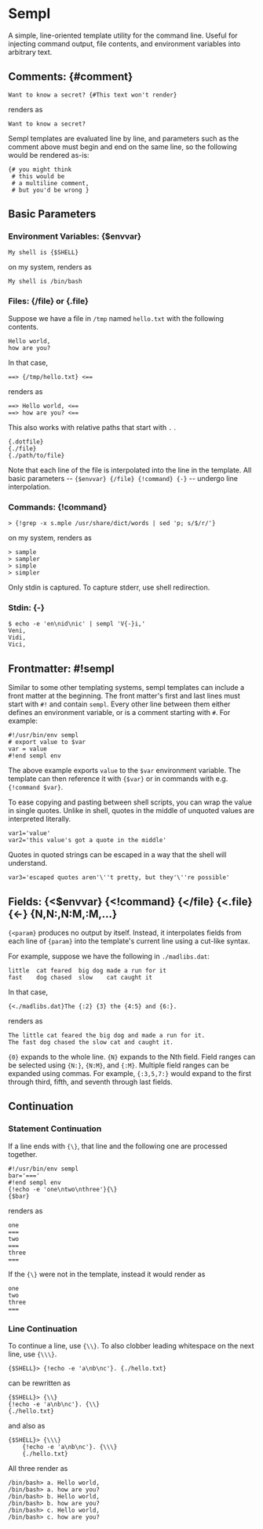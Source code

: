 
# Sempl

A simple, line-oriented template utility for the command line.
Useful for injecting command output, file contents,
and environment variables into arbitrary text.

## Comments: {#comment}

    Want to know a secret? {#This text won't render}

renders as

    Want to know a secret? 

Sempl templates are evaluated line by line,
and parameters such as the comment above must begin and end on the same line,
so the following would be rendered as-is:

    {# you might think
     # this would be
     # a multiline comment,
     # but you'd be wrong }

<!-- test
    {# you might think
     # this would be
     # a multiline comment,
     # but you'd be wrong }
-->

## Basic Parameters

### Environment Variables: {$envvar}

    My shell is {$SHELL}

on my system, renders as

    My shell is /bin/bash

### Files: {/file} or {.file}

Suppose we have a file in `/tmp` named `hello.txt`
with the following contents.

    Hello world,
    how are you?

In that case,

    ==> {/tmp/hello.txt} <==

renders as

    ==> Hello world, <==
    ==> how are you? <==

This also works with relative paths that start with `.` .

    {.dotfile}
    {./file}
    {./path/to/file}



Note that each line of the file is interpolated into the line in the template.
All basic parameters -- `{$envvar} {/file} {!command} {-}` --
undergo line interpolation.

### Commands: {!command}

    > {!grep -x s.mple /usr/share/dict/words | sed 'p; s/$/r/'}

on my system, renders as

    > sample
    > sampler
    > simple
    > simpler

Only stdin is captured.
To capture stderr, use shell redirection.

### Stdin: {-}

	$ echo -e 'en\nid\nic' | sempl 'V{-}i,'
	Veni,
	Vidi,
	Vici,

## Frontmatter: #!sempl

Similar to some other templating systems,
sempl templates can include a front matter at the beginning.
The front matter's first and last lines must start with `#!` and contain `sempl`.
Every other line between them either defines an environment variable,
or is a comment starting with `#`.
For example:

    #!/usr/bin/env sempl
    # export value to $var
    var = value
    #!end sempl env

The above example exports `value` to the `$var` environment variable.
The template can then reference it with `{$var}`
or in commands with e.g. `{!command $var}`.

To ease copying and pasting between shell scripts,
you can wrap the value in single quotes.
Unlike in shell, quotes in the middle of unquoted values are interpreted literally.

    var1='value'
    var2='this value's got a quote in the middle'

Quotes in quoted strings can be escaped in a way that the shell will understand.

    var3='escaped quotes aren'\''t pretty, but they'\''re possible'

## Fields: {<$envvar} {<!command} {</file} {<.file} {<-} {N,N:,N:M,:M,...}

`{<param}` produces no output by itself.
Instead, it interpolates fields from each line of `{param}`
into the template's current line using a cut-like syntax.

For example, suppose we have the following in `./madlibs.dat`:

    little	cat	feared	big	dog	made a run for it
    fast	dog	chased	slow	cat	caught it

In that case,

    {<./madlibs.dat}The {:2} {3} the {4:5} and {6:}.

renders as

    The little cat feared the big dog and made a run for it.
    The fast dog chased the slow cat and caught it.

`{0}` expands to the whole line.
`{N}` expands to the Nth field.
Field ranges can be selected using `{N:}`, `{N:M}`, and `{:M}`.
Multiple field ranges can be expanded using commas.
For example, `{:3,5,7:}` would expand to the first through third,
fifth, and seventh through last fields.

## Continuation

### Statement Continuation

If a line ends with `{\}`, that line and the following one are processed together.

    #!/usr/bin/env sempl
    bar='==='
    #!end sempl env
    {!echo -e 'one\ntwo\nthree'}{\}
    {$bar}

renders as

    one
    ===
    two
    ===
    three
    ===

If the `{\}` were not in the template, instead it would render as

    one
    two
    three
    ===

### Line Continuation

To continue a line, use `{\\}`.
To also clobber leading whitespace on the next line, use `{\\\}`.

    {$SHELL}> {!echo -e 'a\nb\nc'}. {./hello.txt}

can be rewritten as

    {$SHELL}> {\\}
    {!echo -e 'a\nb\nc'}. {\\}
    {./hello.txt}

and also as

    {$SHELL}> {\\\}
        {!echo -e 'a\nb\nc'}. {\\\}
        {./hello.txt}

All three render as

    /bin/bash> a. Hello world,
    /bin/bash> a. how are you?
    /bin/bash> b. Hello world,
    /bin/bash> b. how are you?
    /bin/bash> c. Hello world,
    /bin/bash> c. how are you?
<!--
    /bin/bash> a. Hello world,
    /bin/bash> a. how are you?
    /bin/bash> b. Hello world,
    /bin/bash> b. how are you?
    /bin/bash> c. Hello world,
    /bin/bash> c. how are you?

    /bin/bash> a. Hello world,
    /bin/bash> a. how are you?
    /bin/bash> b. Hello world,
    /bin/bash> b. how are you?
    /bin/bash> c. Hello world,
    /bin/bash> c. how are you?
-->


<!--
## Running Sempl

## Nesting

## Joins

TODO: explore different kinds of join-like expressions

## Examples
-->

<!-- vim: ft=markdown
-->
